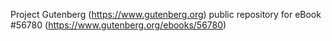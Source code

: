 Project Gutenberg (https://www.gutenberg.org) public repository for
eBook #56780 (https://www.gutenberg.org/ebooks/56780)

